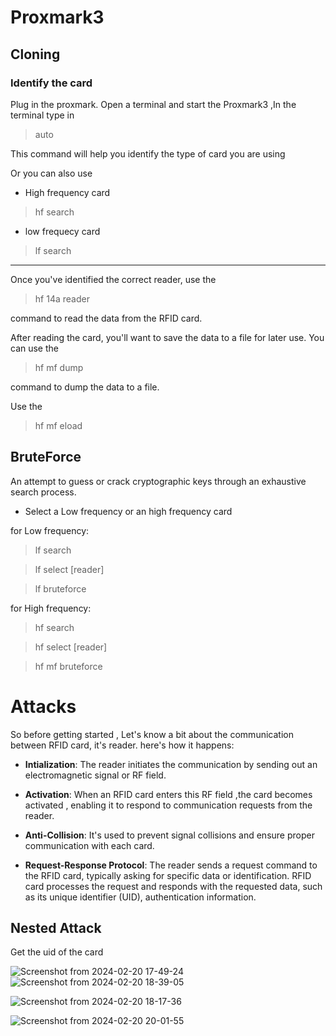 # Proxmark3
## Cloning
### Identify the card
Plug in the proxmark. Open a terminal  and start the Proxmark3 ,In the terminal type in 
>auto
 
This command will help you identify the type of card you are using


Or you can also use 
-  High frequency card
> hf search
- low frequecy card
> lf search
---
Once you've identified the correct reader, use the 
>hf 14a reader

 command to read the data from the RFID card.

After reading the card, you'll want to save the data to a file for later use. You can use the 
> hf mf dump

 command to dump the data to a file.


Use the
> hf mf eload
## BruteForce
An attempt to guess or crack cryptographic keys through an exhaustive search process.

- Select a Low frequency or an high frequency card 


for Low frequency:
> lf search

> lf select [reader]

> lf bruteforce


for High frequency:
>hf search

> hf select [reader]

> hf mf bruteforce

# Attacks

So before getting started , Let's know a bit about the  communication between RFID card, it's reader.
here's how it happens:
- **Intialization**:
The reader initiates the communication by sending out an electromagnetic signal or RF field.
- **Activation**: 
When an RFID card enters this RF field ,the card becomes activated , enabling it to respond to communication requests from the reader.
- **Anti-Collision**:
It's used to prevent signal collisions and ensure proper communication with each card.

- **Request-Response Protocol**:
The reader sends a request command to the RFID card, typically asking for specific data or identification.
RFID card processes the request and responds with the requested data, such as its unique identifier (UID), authentication information.

## Nested Attack
Get the uid of the card

![Screenshot from 2024-02-20 17-49-24](https://github.com/Ritikakdr/Proxmark3/assets/116477443/53e3214b-b6de-4324-a3ef-89d4b16b1af6)
![Screenshot from 2024-02-20 18-39-05](https://github.com/Ritikakdr/Proxmark3/assets/116477443/4f582fc6-64b9-4695-b42b-57fb35ec2650)

![Screenshot from 2024-02-20 18-17-36](https://github.com/Ritikakdr/Proxmark3/assets/116477443/9559531e-a78e-4142-9dc0-8fffc98cfada)

![Screenshot from 2024-02-20 20-01-55](https://github.com/Ritikakdr/Proxmark3/assets/116477443/c482ec12-8d4c-4676-841e-ad99dcf446a9)
